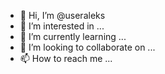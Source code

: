 - 👋 Hi, I’m @useraleks
- 👀 I’m interested in ...
- 🌱 I’m currently learning ...
- 💞️ I’m looking to collaborate on ...
- 📫 How to reach me ...

<!---
useraleks/useraleks is a ✨ special ✨ repository because its `README.md` (this file) appears on your GitHub profile.
You can click the Preview link to take a look at your changes.
--->
